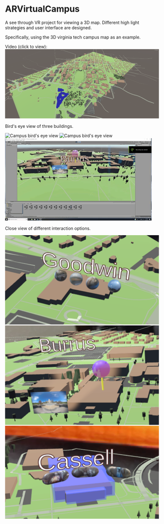 # ARVirtualCampus
A see through VR project for viewing a 3D map. Different high light strategies and user interface are designed. 

Specifically, using the 3D virginia tech campus map as an example.

Video (click to view): 
[![Campus bird's eye view](/example/campus.png)](https://youtu.be/UaWrcQppyvY)

Bird's eye view of three buildings.

![Campus bird's eye view](/example/giphy(1).gif)
![Campus bird's eye view](/example/giphy(2).gif)
![Campus bird's eye view](/example/giphy.gif)

Close view of different interaction options.

![Campus bird's eye view](/example/text_and_ball.png)
![Campus bird's eye view](/example/Pin_and_billboard.png)
![Campus bird's eye view](/example/Flash_and_button.png)



